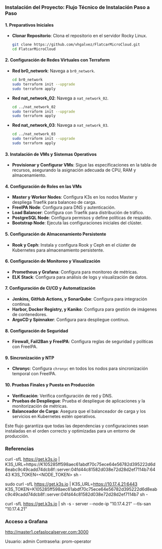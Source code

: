 ### Instalación del Proyecto: Flujo Técnico de Instalación Paso a Paso

#### 1. Preparativos Iniciales
- **Clonar Repositorio**: Clona el repositorio en el servidor Rocky Linux.
  ```bash
  git clone https://github.com/vhgalvez/FlatcarMicroCloud.git
  cd FlatcarMicroCloud
  ```

#### 2. Configuración de Redes Virtuales con Terraform
- **Red br0_network**: Navega a `br0_network`.
  ```bash
  cd br0_network
  sudo terraform init --upgrade
  sudo terraform apply
  ```
- **Red nat_network_02**: Navega a `nat_network_02`.
  ```bash
  cd ../nat_network_02
  sudo terraform init --upgrade
  sudo terraform apply
  ```
- **Red nat_network_03**: Navega a `nat_network_03`.
  ```bash
  cd ../nat_network_03
  sudo terraform init --upgrade
  sudo terraform apply
  ```

#### 3. Instalación de VMs y Sistemas Operativos
- **Provisionar y Configurar VMs**: Sigue las especificaciones en la tabla de recursos, asegurando la asignación adecuada de CPU, RAM y almacenamiento.

#### 4. Configuración de Roles en las VMs
- **Master y Worker Nodes**: Configura K3s en los nodos Master y despliega Traefik para balanceo de carga.
- **FreeIPA Node**: Configura para DNS y autenticación.
- **Load Balancer**: Configura con Traefik para distribución de tráfico.
- **PostgreSQL Node**: Configura permisos y define políticas de respaldo.
- **Bootstrap Node**: Ejecuta las configuraciones iniciales del clúster.

#### 5. Configuración de Almacenamiento Persistente
- **Rook y Ceph**: Instala y configura Rook y Ceph en el clúster de Kubernetes para almacenamiento persistente.

#### 6. Configuración de Monitoreo y Visualización
- **Prometheus y Grafana**: Configura para monitoreo de métricas.
- **ELK Stack**: Configura para análisis de logs y visualización de datos.

#### 7. Configuración de CI/CD y Automatización
- **Jenkins, GitHub Actions, y SonarQube**: Configura para integración continua.
- **Harbor, Docker Registry, y Kaniko**: Configura para gestión de imágenes de contenedores.
- **ArgoCD y Spinnaker**: Configura para despliegue continuo.

#### 8. Configuración de Seguridad
- **Firewall, Fail2Ban y FreeIPA**: Configura reglas de seguridad y políticas con FreeIPA.

#### 9. Sincronización y NTP
- **Chronyc**: Configura `chronyc` en todos los nodos para sincronización temporal con FreeIPA.

#### 10. Pruebas Finales y Puesta en Producción
- **Verificación**: Verifica configuración de red y DNS.
- **Pruebas de Despliegue**: Prueba el despliegue de aplicaciones y la monitorización de métricas.
- **Balanceador de Carga**: Asegura que el balanceador de carga y los servicios en Kubernetes estén operativos.

Este flujo garantiza que todas las dependencias y configuraciones sean instaladas en el orden correcto y optimizadas para un entorno de producción.

### Referencias

curl -sfL https://get.k3s.io | K3S_URL=https://K105285ff598aec61abdf70c75ece64e56782d395222d6d8eabc9c49cadd74dcb8f::server:04fd44c81582d038e72d28d2ef7114b7:6443 K3S_TOKEN=<NODE_TOKEN> sh -


sudo curl -sfL https://get.k3s.io | K3S_URL=https://10.17.4.21:6443 K3S_TOKEN=K105285ff598aec61abdf70c75ece64e56782d395222d6d8eabc9c49cadd74dcb8f::server:04fd44c81582d038e72d28d2ef7114b7 sh -

curl -sfL https://get.k3s.io | sh -s - server --node-ip "10.17.4.21" --tls-san "10.17.4.21"


### Acceso a Grafana

http://master1.cefaslocalserver.com:3000

Usuario: admin
Contraseña: prom-operator




